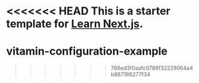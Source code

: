 <<<<<<< HEAD
This is a starter template for [Learn Next.js](https://nextjs.org/learn).
=======
# vitamin-configuration-example
>>>>>>> 766ed3f0aafc0786f32229064a4b867186277f34
